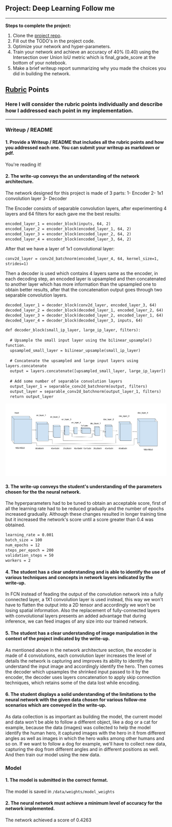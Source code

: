 ## Project: Deep Learning Follow me

---


**Steps to complete the project:**  


1. Clone the [project repo](https://github.com/udacity/RoboND-DeepLearning-Project.git).
2. Fill out the TODO's in the project code.
3. Optimize your network and hyper-parameters.
4. Train your network and achieve an accuracy of 40% (0.40) using the Intersection over Union IoU metric which is final_grade_score at the bottom of your notebook.
5. Make a brief writeup report summarizing why you made the choices you did in building the network.


[//]: # (Image References)

[network_diagram]: ./writeup_images/Network.png

## [Rubric](https://review.udacity.com/#!/rubrics/1155/view) Points
### Here I will consider the rubric points individually and describe how I addressed each point in my implementation.  

---
### Writeup / README

#### 1. Provide a Writeup / README that includes all the rubric points and how you addressed each one.  You can submit your writeup as markdown or pdf.  

You're reading it!

#### 2. The write-up conveys the an understanding of the network architecture.
The network designed for this project is made of 3 parts:
1- Encoder
2- 1x1 convolution layer
3- Decoder

The Encoder consists of separable convolution layers, after experimenting 4 layers and 64 filters for each gave me the best results:
```
encoded_layer_1 = encoder_block(inputs, 64, 2)
encoded_layer_2 = encoder_block(encoded_layer_1, 64, 2)
encoded_layer_3 = encoder_block(encoded_layer_2, 64, 2)
encoded_layer_4 = encoder_block(encoded_layer_3, 64, 2)
```
After that we have a layer of 1x1 convolutional layer:
```
conv2d_layer = conv2d_batchnorm(encoded_layer_4, 64, kernel_size=1, strides=1)
```
Then a decoder is used which contains 4 layers same as the encoder, in each decoding step, an encoded layer is upsampled and then concatenated to another layer which has more information than the upsampled one to obtain better results, after that the concatenation output goes  through two separable convolution layers.
```
decoded_layer_1 = decoder_block(conv2d_layer, encoded_layer_3, 64)
decoded_layer_2 = decoder_block(decoded_layer_1, encoded_layer_2, 64)
decoded_layer_3 = decoder_block(decoded_layer_2, encoded_layer_1, 64)
decoded_layer_4 = decoder_block(decoded_layer_3, inputs, 64)
```
```
def decoder_block(small_ip_layer, large_ip_layer, filters):
    
  # Upsample the small input layer using the bilinear_upsample() function.
  upsampled_small_layer = bilinear_upsample(small_ip_layer)
  
  # Concatenate the upsampled and large input layers using layers.concatenate
  output = layers.concatenate([upsampled_small_layer, large_ip_layer])
  
  # Add some number of separable convolution layers
  output_layer_1 = separable_conv2d_batchnorm(output, filters)
  output_layer = separable_conv2d_batchnorm(output_layer_1, filters)
  return output_layer
```
![network diagram][network_diagram]
#### 3. The write-up conveys the student's understanding of the parameters chosen for the the neural network.
The hyperparameters had to be tuned to obtain an acceptable score, first of all the learning rate had to be reduced gradually and the number of epochs increased gradually. Although these changes resulted in longer training time but it increased the network's score until a score greater than 0.4 was obtained.
```
learning_rate = 0.001
batch_size = 100
num_epochs = 12
steps_per_epoch = 200
validation_steps = 50
workers = 2
```

#### 4. The student has a clear understanding and is able to identify the use of various techniques and concepts in network layers indicated by the write-up.
In FCN instead of feading the output of the convolution network into a fully connected layer, a 1X1 convolution layer is used instead, this way we won't have to flatten the output into a 2D tensor and accordingly we won't be losing spatial information.
Also the replacement of fully-connected layers with convolutional layers presents an added advantage that during inference, we can feed images of any size into our trained network.

#### 5. The student has a clear understanding of image manipulation in the context of the project indicated by the write-up.
As mentioned above in the network architecture section, the encoder is made of 4 convolutions, each convolution layer increases the level of details the network is capturing and improves its ability to identify the understand the input image and accordingly identify the hero.
Then comes the decoder which upsamples the shrinked input passed to it by the encoder, the decoder uses layers concatenation to apply skip connection techniques, which retains some of the data lost while encoding.

#### 6. The student displays a solid understanding of the limitations to the neural network with the given data chosen for various follow-me scenarios which are conveyed in the write-up.
As data collection is as important as building the model, the current model and data won't be able to follow a different object, like a dog or a cat for example, because the data (images) was collected to help the model identify the human hero, it captured images with the hero in it from different angles as well as images in which the hero walks among other humans and so on. If we want to follow a dog for example, we'll have to collect new data, capturing the dog from different angles and in different positions as well. And then train our model using the new data.

### Model

#### 1. The model is submitted in the correct format.
The model is saved in `/data/weights/model_weights`

#### 2. The neural network must achieve a minimum level of accuracy for the network implemented.
The network achieved a score of 0.4263